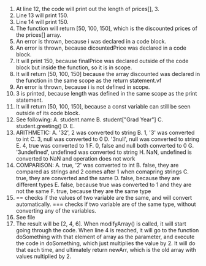 1. At line 12, the code will print out the length of prices[], 3.
2. Line 13 will print 150.
3. Line 14 will print 150.
4. The function will return [50, 100, 150], which is the discounted prices of the prices[] array.
5. An error is thrown, because i was declared in a code block.
6. An error is thrown, because dicountedPrice was declared in a code block.
7. It will print 150, because finalPrice was declared outside of the code block but inside the function, so it is in scope.
8. It will return [50, 100, 150] because the array discounted was declared in the function in the same scope as the return statement.vf
9. An error is thrown, because i is not defined in scope.
10. 3 is printed, because length was defined in the same scope as the print statement.
11. It will return [50, 100, 150], because a const variable can still be seen outside of its code block.
12. See following:
    A. student.name
    B. student["Grad Year"]
    C. student.greeting()
    D. 
    E. 
13. ARITHMETIC:
    A. '32', 2 was converted to string
    B. 1, '3' was converted to int
    C. 3, null was converted to 0
    D. '3null', null was converted to string
    E. 4, true was converted to 1
    F. 0, false and null both converted to 0
    G. '3undefined', undefined was converted to string
    H. NaN, undefined is converted to NaN and operation does not work
14. COMPARISON:
    A. true, '2' was converted to int
    B. false, they are compared as strings and 2 comes after 1 when comapring strings
    C. true, they are converted and the same
    D. false, because they are different types
    E. false, because true was converted to 1 and they are not the same
    F. true, because they are the same type
15. == checks if the values of two variable are the same, and will convert automatically. === checks if two variable are of the same type, without converting any of the variables.
16. See file
17. The result will be [2, 4, 6]. When modifyArray() is called, it will start going through the code. When line 4 is reached, it will go to the function doSomething with that element of array as the parameter, and execute the code in doSomething, which just multiplies the value by 2. It will do that each time, and ultimately return newArr, which is the old array with values nultiplied by 2.